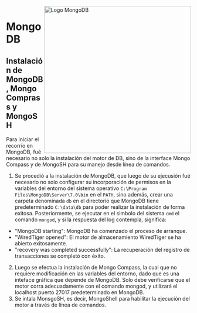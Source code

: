 <img align="right" alt="Logo MongoDB" width="400" src="https://github.com/JessBasile/MongoDB/raw/main/imagenes/logo_mongodb">



# MongoDB
## Instalación de MongoDB, Mongo Comprass y MongoSH
Para iniciar el recorrio en MongoDB, fué necesario no solo la instalación del motor de DB, sino de la interface Mongo Compass y de MongoSH para su manejo desde línea de comandos.
1. Se procedió a la instalación de MongoDB, que luego de su ejecusión fué necesario no solo configurar su incorporación de permisos en la variables del entorno del sistema operativo `C:\Program Files\MongoDB\Server\7.0\bin` en el `PATH`, sino además, crear una carpeta denominada `db` en el directorio que MongoDB tiene predeterminado `C:\data\db` para poder realizar la instalación de forma exitosa. Posteriormente, se ejecutar en el simbolo del sistema `cmd` el comando `mongod`, y si la respuesta del log contempla, significa:
+ "MongoDB starting": MongoDB ha comenzado el proceso de arranque.
+ "WiredTiger opened": El motor de almacenamiento WiredTiger se ha abierto exitosamente.
+ "recovery was completed successfully": La recuperación del registro de transacciones se completó con éxito.
2. Luego se efectua la instalación de Mongo Compass, la cual que no requiere modificación en las variables del entorno, dado que es una inteface gráfica que depende de MongoDB. Solo debe verificarse que el motor corra adecuadamente con el comando mongod, y utilizará el localhost puerto 27017 predeterminado en MongoDB.
3. Se intala MonsgoSH, es decir, MongoShell para habilitar la ejecución del motor a través de línea de comandos. 
 
